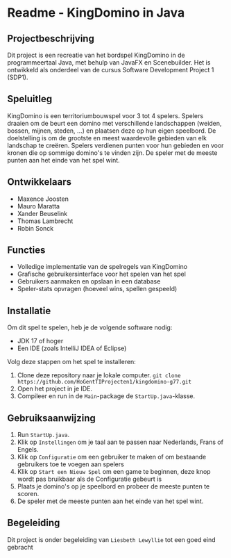 # Readme - KingDomino in Java

## Projectbeschrijving

Dit project is een recreatie van het bordspel KingDomino in de programmeertaal Java, met behulp van JavaFX en Scenebuilder. Het is ontwikkeld als onderdeel van de cursus Software Development Project 1 (SDP1).

## Speluitleg

KingDomino is een territoriumbouwspel voor 3 tot 4 spelers. Spelers draaien om de beurt een domino met verschillende landschappen (weiden, bossen, mijnen, steden, ...) en plaatsen deze op hun eigen speelbord. De doelstelling is om de grootste en meest waardevolle gebieden van elk landschap te creëren. Spelers verdienen punten voor hun gebieden en voor kronen die op sommige domino's te vinden zijn. De speler met de meeste punten aan het einde van het spel wint.

## Ontwikkelaars

- Maxence Joosten
- Mauro Maratta
- Xander Beuselink
- Thomas Lambrecht
- Robin Sonck

## Functies

- Volledige implementatie van de spelregels van KingDomino
- Grafische gebruikersinterface voor het spelen van het spel
- Gebruikers aanmaken en opslaan in een database
- Speler-stats opvragen (hoeveel wins, spellen gespeeld)

## Installatie

Om dit spel te spelen, heb je de volgende software nodig:

- JDK 17 of hoger
- Een IDE (zoals IntelliJ IDEA of Eclipse)

Volg deze stappen om het spel te installeren:

1. Clone deze repository naar je lokale computer.
   `git clone https://github.com/HoGentTIProjecten1/kingdomino-g77.git`
2. Open het project in je IDE.
3. Compileer en run in de `Main`-package de `StartUp.java`-klasse.

## Gebruiksaanwijzing

1. Run `StartUp.java`.
2. Klik op `Instellingen` om je taal aan te passen naar Nederlands, Frans of Engels.
3. Klik op `Configuratie` om een gebruiker te maken of om bestaande gebruikers toe te voegen aan spelers
4. Klik op `Start een Nieuw Spel` om een game te beginnen, deze knop wordt pas bruikbaar als de Configuratie gebeurt is
5. Plaats je domino's op je speelbord en probeer de meeste punten te scoren.
6. De speler met de meeste punten aan het einde van het spel wint.

## Begeleiding

Dit project is onder begeleiding van `Liesbeth Lewyllie` tot een goed eind gebracht

